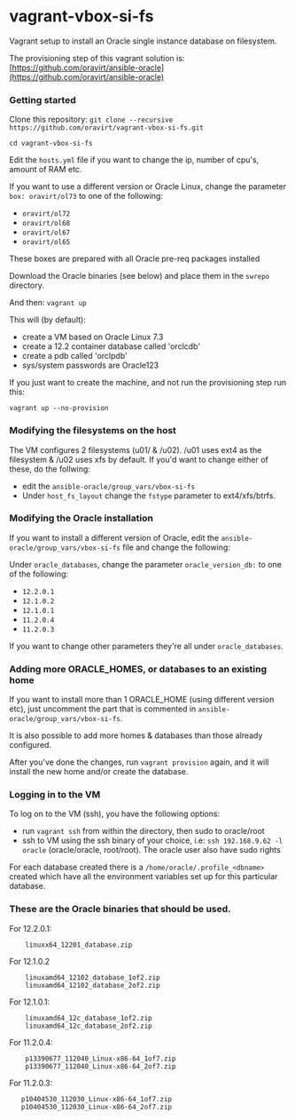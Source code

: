 # vagrant-vbox-si-fs
Vagrant setup to install an Oracle single instance database on filesystem.


The provisioning step of this vagrant solution is: [https://github.com/oravirt/ansible-oracle](https://github.com/oravirt/ansible-oracle)

### Getting started

Clone this repository:
`git clone --recursive https://github.com/oravirt/vagrant-vbox-si-fs.git`

`cd vagrant-vbox-si-fs`

Edit the `hosts.yml` file if you want to change the ip, number of cpu's, amount of RAM etc.

If you want to use a different version or Oracle Linux, change the parameter `box: oravirt/ol73` to one of the following:

- `oravirt/ol72`
- `oravirt/ol68`
- `oravirt/ol67`
- `oravirt/ol65`

These boxes are prepared with all Oracle pre-req packages installed

Download the Oracle binaries (see below) and place them in the `swrepo` directory.

And then: `vagrant up`

This will (by default):
- create a VM based on Oracle Linux 7.3
- create a 12.2 container database called 'orclcdb'
- create a pdb called 'orclpdb'
- sys/system passwords are Oracle123

If you just want to create the machine, and not run the provisioning step run this:

`vagrant up --no-provision`

### Modifying the filesystems on the host

The VM configures 2 filesystems (u01/ & /u02). /u01 uses ext4 as the filesystem & /u02 uses xfs by default. If you'd want to change either of these, do the follwing:

* edit the `ansible-oracle/group_vars/vbox-si-fs`
* Under `host_fs_layout` change the `fstype` parameter to ext4/xfs/btrfs.


### Modifying the Oracle installation

If you want to install a different version of Oracle, edit the `ansible-oracle/group_vars/vbox-si-fs` file and change the following:

Under `oracle_databases`, change the parameter `oracle_version_db:` to one of the following:

* `12.2.0.1`
* `12.1.0.2`
* `12.1.0.1`
* `11.2.0.4`
* `11.2.0.3`

If you want to change other parameters they're all under `oracle_databases`.



### Adding more ORACLE_HOMES, or databases to an existing home

If you want to install more than 1 ORACLE_HOME (using different version etc), just uncomment the part that is commented in `ansible-oracle/group_vars/vbox-si-fs`.

It is also possible to add more homes & databases than those already configured.


After you've done the changes, run `vagrant provision` again, and it will install the new home and/or create the database.

### Logging in to the VM

To log on to the VM (ssh), you have the following options:
* run `vagrant ssh` from within the directory, then sudo to oracle/root
* ssh to VM using the ssh binary of your choice, i.e: `ssh 192.168.9.62 -l oracle` (oracle/oracle, root/root). The oracle user also have sudo rights

For each database created there is a `/home/oracle/.profile_<dbname>` created which have all the environment variables set up for this particular database.

### These are the Oracle binaries that should be used.

For 12.2.0.1:
```
    linuxx64_12201_database.zip
 ```

For 12.1.0.2
```
    linuxamd64_12102_database_1of2.zip
    linuxamd64_12102_database_2of2.zip
 ```

For 12.1.0.1:
```
    linuxamd64_12c_database_1of2.zip
    linuxamd64_12c_database_2of2.zip
 ```

For 11.2.0.4:
```
    p13390677_112040_Linux-x86-64_1of7.zip
    p13390677_112040_Linux-x86-64_2of7.zip
 ```

 For 11.2.0.3:
 ```
    p10404530_112030_Linux-x86-64_1of7.zip
    p10404530_112030_Linux-x86-64_2of7.zip
 ```
